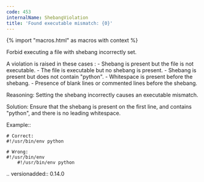 ```yaml
---
code: 453
internalName: ShebangViolation
title: 'Found executable mismatch: {0}'
---
```


{% import "macros.html" as macros with context %}


Forbid executing a file with shebang incorrectly set.

A violation is raised in these cases :
    - Shebang is present but the file is not executable.
    - The file is executable but no shebang is present.
    - Shebang is present but does not contain "python".
    - Whitespace is present before the shebang.
    - Presence of blank lines or commented lines before the shebang.

Reasoning:
    Setting the shebang incorrectly causes an executable mismatch.

Solution:
    Ensure that the shebang is present on the first line,
    and contains "python", and there is no leading whitespace.

Example::

    # Correct:
    #!/usr/bin/env python

    # Wrong:
    #!/usr/bin/env
        #!/usr/bin/env python

.. versionadded:: 0.14.0